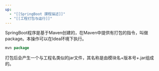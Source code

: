 ```yaml
---
up:
  - "[[SpringBoot 課程描述]]"
  - "[[工程打包与运行]]"
---
```

SpringBoot程序是基于Maven创建的，在Maven中提供有打包的指令，叫做package。本操作可以在Idea环境下执行。

```JAVA
mvn package
```

​打包后会产生一个与工程名类似的jar文件，其名称是由模块名+版本号+.jar组成的。